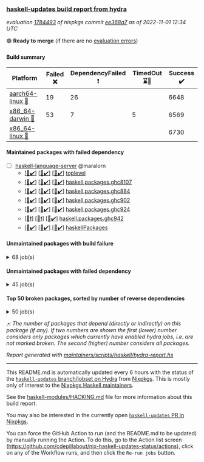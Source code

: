 ### [haskell-updates build report from hydra](https://hydra.nixos.org/jobset/nixpkgs/haskell-updates)
*evaluation [1784493](https://hydra.nixos.org/eval/1784493) of nixpkgs commit [ee368a7](https://github.com/NixOS/nixpkgs/commits/ee368a73b6b87d889d10b9c7b74c94946672c0c4) as of 2022-11-01 12:34 UTC*

:green_circle: **Ready to merge** (if there are no [evaluation errors](https://hydra.nixos.org/jobset/nixpkgs/haskell-updates))

#### Build summary

 | Platform | Failed :x: | DependencyFailed :heavy_exclamation_mark: | TimedOut :hourglass::no_entry_sign: | Success :heavy_check_mark: | 
 | --- | --- | --- | --- | --- | 
 | [aarch64-linux :iphone:](https://hydra.nixos.org/eval/1784493?filter=.aarch64-linux) | 19 | 26 |  | 6648 | 
 | [x86_64-darwin :apple:](https://hydra.nixos.org/eval/1784493?filter=.x86_64-darwin) | 53 | 7 | 5 | 6569 | 
 | [x86_64-linux :penguin:](https://hydra.nixos.org/eval/1784493?filter=.x86_64-linux) |  |  |  | 6730 | 
#### Maintained packages with failed dependency
- [ ] [haskell-language-server](https://hydra.nixos.org/eval/1784493?filter=haskell-language-server) @maralorn
  - [[:iphone::heavy_check_mark:]](https://hydra.nixos.org/build/196693552) [[:apple::heavy_check_mark:]](https://hydra.nixos.org/build/196693540) [[:penguin::heavy_check_mark:]](https://hydra.nixos.org/build/196693507) [toplevel](https://hydra.nixos.org/eval/1784493?filter=haskell-language-server)
  - [[:iphone::heavy_check_mark:]](https://hydra.nixos.org/build/196693470) [[:apple::heavy_check_mark:]](https://hydra.nixos.org/build/196693524) [[:penguin::heavy_check_mark:]](https://hydra.nixos.org/build/196693537) [haskell.packages.ghc8107](https://hydra.nixos.org/eval/1784493?filter=haskell.packages.ghc8107.haskell-language-server)
  - [[:iphone::heavy_check_mark:]](https://hydra.nixos.org/build/196693495) [[:apple::heavy_check_mark:]](https://hydra.nixos.org/build/196693564) [[:penguin::heavy_check_mark:]](https://hydra.nixos.org/build/196693584) [haskell.packages.ghc884](https://hydra.nixos.org/eval/1784493?filter=haskell.packages.ghc884.haskell-language-server)
  - [[:iphone::heavy_check_mark:]](https://hydra.nixos.org/build/196693516) [[:apple::heavy_check_mark:]](https://hydra.nixos.org/build/196693597) [[:penguin::heavy_check_mark:]](https://hydra.nixos.org/build/196693491) [haskell.packages.ghc902](https://hydra.nixos.org/eval/1784493?filter=haskell.packages.ghc902.haskell-language-server)
  - [[:iphone::heavy_check_mark:]](https://hydra.nixos.org/build/196693500) [[:apple::heavy_check_mark:]](https://hydra.nixos.org/build/196693482) [[:penguin::heavy_check_mark:]](https://hydra.nixos.org/build/196693503) [haskell.packages.ghc924](https://hydra.nixos.org/eval/1784493?filter=haskell.packages.ghc924.haskell-language-server)
  - [[:iphone::heavy_exclamation_mark:]](https://hydra.nixos.org/build/196693656) [[:apple::heavy_exclamation_mark:]](https://hydra.nixos.org/build/196693657) [[:penguin::heavy_check_mark:]](https://hydra.nixos.org/build/196693655) [haskell.packages.ghc942](https://hydra.nixos.org/eval/1784493?filter=haskell.packages.ghc942.haskell-language-server)
  - [[:iphone::heavy_check_mark:]](https://hydra.nixos.org/build/196693588) [[:apple::heavy_check_mark:]](https://hydra.nixos.org/build/196693536) [[:penguin::heavy_check_mark:]](https://hydra.nixos.org/build/196693582) [haskellPackages](https://hydra.nixos.org/eval/1784493?filter=haskellPackages.haskell-language-server)
#### Unmaintained packages with build failure
<details><summary>68 job(s) </summary>

- [ ] [[:iphone::x:]](https://hydra.nixos.org/build/196419181) [[:apple::heavy_check_mark:]](https://hydra.nixos.org/build/196410503) [[:penguin::heavy_check_mark:]](https://hydra.nixos.org/build/196413801) [haskellPackages.OrderedBits](https://hydra.nixos.org/eval/1784493?filter=haskellPackages.OrderedBits)  :arrow_heading_up: 5 | 36
- [ ] [[:iphone::x:]](https://hydra.nixos.org/build/196410164) [[:apple::heavy_check_mark:]](https://hydra.nixos.org/build/196411832) [[:penguin::heavy_check_mark:]](https://hydra.nixos.org/build/196412240) [haskellPackages.hw-json-simd](https://hydra.nixos.org/eval/1784493?filter=haskellPackages.hw-json-simd)  :arrow_heading_up: 4 | 8
- [ ] [[:iphone::x:]](https://hydra.nixos.org/build/196404666) [[:apple::heavy_check_mark:]](https://hydra.nixos.org/build/196419446) [[:penguin::heavy_check_mark:]](https://hydra.nixos.org/build/196404874) [haskellPackages.hw-simd](https://hydra.nixos.org/eval/1784493?filter=haskellPackages.hw-simd)  :arrow_heading_up: 4 | 8
- [ ] [[:iphone::x:]](https://hydra.nixos.org/build/196416598) [[:apple::heavy_check_mark:]](https://hydra.nixos.org/build/196421182) [[:penguin::heavy_check_mark:]](https://hydra.nixos.org/build/196423117) [haskellPackages.long-double](https://hydra.nixos.org/eval/1784493?filter=haskellPackages.long-double)  :arrow_heading_up: 2 | 2
- [ ] [[:iphone::x:]](https://hydra.nixos.org/build/196410842) [[:apple::x:]](https://hydra.nixos.org/build/196409180) [[:penguin::heavy_check_mark:]](https://hydra.nixos.org/build/196421434) [haskellPackages.quic](https://hydra.nixos.org/eval/1784493?filter=haskellPackages.quic)  :arrow_heading_up: 2 | 2
- [ ] [[:iphone::x:]](https://hydra.nixos.org/build/196406329) [[:apple::heavy_check_mark:]](https://hydra.nixos.org/build/196406423) [[:penguin::heavy_check_mark:]](https://hydra.nixos.org/build/196424340) [haskellPackages.freetype2](https://hydra.nixos.org/eval/1784493?filter=haskellPackages.freetype2)  :arrow_heading_up: 1 | 8
- [ ] [[:iphone::x:]](https://hydra.nixos.org/build/196419959) [[:apple::x:]](https://hydra.nixos.org/build/196405842) [[:penguin::heavy_check_mark:]](https://hydra.nixos.org/build/196420157) [haskellPackages.easytensor](https://hydra.nixos.org/eval/1784493?filter=haskellPackages.easytensor)  :arrow_heading_up: 1 | 1
- [ ] [[:iphone::heavy_check_mark:]](https://hydra.nixos.org/build/196686695) [[:apple::x:]](https://hydra.nixos.org/build/196688247) [[:penguin::heavy_check_mark:]](https://hydra.nixos.org/build/196687025) [haskellPackages.gi-gdkx11](https://hydra.nixos.org/eval/1784493?filter=haskellPackages.gi-gdkx11)  :arrow_heading_up: 1 | 1
- [ ] [[:iphone::x:]](https://hydra.nixos.org/build/196407823) [[:apple::heavy_check_mark:]](https://hydra.nixos.org/build/196413034) [[:penguin::heavy_check_mark:]](https://hydra.nixos.org/build/196419521) [haskellPackages.nlopt-haskell](https://hydra.nixos.org/eval/1784493?filter=haskellPackages.nlopt-haskell)  :arrow_heading_up: 1 | 1
- [ ] [[:iphone::heavy_check_mark:]](https://hydra.nixos.org/build/196420233) [[:apple::x:]](https://hydra.nixos.org/build/196423388) [[:penguin::heavy_check_mark:]](https://hydra.nixos.org/build/196423721) [haskellPackages.openal-ffi](https://hydra.nixos.org/eval/1784493?filter=haskellPackages.openal-ffi)  :arrow_heading_up: 1 | 1
- [ ] [[:iphone::x:]](https://hydra.nixos.org/build/196423680) [[:apple::x:]](https://hydra.nixos.org/build/196422816) [[:penguin::heavy_check_mark:]](https://hydra.nixos.org/build/196421172) [haskellPackages.swisstable](https://hydra.nixos.org/eval/1784493?filter=haskellPackages.swisstable)  :arrow_heading_up: 1 | 1
- [ ] [[:iphone::x:]](https://hydra.nixos.org/build/196405687) [[:apple::heavy_check_mark:]](https://hydra.nixos.org/build/196408197) [[:penguin::heavy_check_mark:]](https://hydra.nixos.org/build/196422914) [haskellPackages.unicode-properties](https://hydra.nixos.org/eval/1784493?filter=haskellPackages.unicode-properties)  :arrow_heading_up: 1 | 1
- [ ] [[:iphone::x:]](https://hydra.nixos.org/build/196414378) [[:apple::heavy_check_mark:]](https://hydra.nixos.org/build/196413912) [[:penguin::heavy_check_mark:]](https://hydra.nixos.org/build/196410936) [haskellPackages.flatparse](https://hydra.nixos.org/eval/1784493?filter=haskellPackages.flatparse)  :arrow_heading_up: 0 | 17
- [ ] [[:iphone::heavy_check_mark:]](https://hydra.nixos.org/build/196687311) [[:apple::x:]](https://hydra.nixos.org/build/196687243) [[:penguin::heavy_check_mark:]](https://hydra.nixos.org/build/196685401) [haskellPackages.PyF](https://hydra.nixos.org/eval/1784493?filter=haskellPackages.PyF)  :arrow_heading_up: 0 | 4
- [ ] [[:iphone::heavy_check_mark:]](https://hydra.nixos.org/build/196404311) [[:apple::x:]](https://hydra.nixos.org/build/196404661) [[:penguin::heavy_check_mark:]](https://hydra.nixos.org/build/196404870) [haskellPackages.hmidi](https://hydra.nixos.org/eval/1784493?filter=haskellPackages.hmidi)  :arrow_heading_up: 0 | 4
- [ ] [[:iphone::heavy_check_mark:]](https://hydra.nixos.org/build/196686032) [[:apple::x:]](https://hydra.nixos.org/build/196686725) [[:penguin::heavy_check_mark:]](https://hydra.nixos.org/build/196685552) [haskellPackages.json-rpc](https://hydra.nixos.org/eval/1784493?filter=haskellPackages.json-rpc)  :arrow_heading_up: 0 | 2
- [ ] [[:iphone::heavy_check_mark:]](https://hydra.nixos.org/build/196414516) [[:apple::x:]](https://hydra.nixos.org/build/196405282) [[:penguin::heavy_check_mark:]](https://hydra.nixos.org/build/196409937) [haskellPackages.posix-socket](https://hydra.nixos.org/eval/1784493?filter=haskellPackages.posix-socket)  :arrow_heading_up: 0 | 2
- [ ] [[:iphone::heavy_check_mark:]](https://hydra.nixos.org/build/196420329) [[:apple::x:]](https://hydra.nixos.org/build/196420237) [[:penguin::heavy_check_mark:]](https://hydra.nixos.org/build/196415426) [haskellPackages.hamid](https://hydra.nixos.org/eval/1784493?filter=haskellPackages.hamid)  :arrow_heading_up: 0 | 1
- [ ] [[:iphone::heavy_check_mark:]](https://hydra.nixos.org/build/196421142) [[:apple::x:]](https://hydra.nixos.org/build/196406128) [[:penguin::heavy_check_mark:]](https://hydra.nixos.org/build/196414969) [haskellPackages.hmatrix-morpheus](https://hydra.nixos.org/eval/1784493?filter=haskellPackages.hmatrix-morpheus)  :arrow_heading_up: 0 | 1
- [ ] [[:iphone::heavy_check_mark:]](https://hydra.nixos.org/build/196414104) [[:apple::x:]](https://hydra.nixos.org/build/196419330) [[:penguin::heavy_check_mark:]](https://hydra.nixos.org/build/196405530) [haskellPackages.huckleberry](https://hydra.nixos.org/eval/1784493?filter=haskellPackages.huckleberry)  :arrow_heading_up: 0 | 1
- [ ] [[:iphone::heavy_check_mark:]](https://hydra.nixos.org/build/196404810) [[:apple::x:]](https://hydra.nixos.org/build/196411527) [[:penguin::heavy_check_mark:]](https://hydra.nixos.org/build/196417910) [haskellPackages.om-time](https://hydra.nixos.org/eval/1784493?filter=haskellPackages.om-time)  :arrow_heading_up: 0 | 1
- [ ] [[:iphone::x:]](https://hydra.nixos.org/build/196409957) [[:apple::heavy_check_mark:]](https://hydra.nixos.org/build/196410800) [[:penguin::heavy_check_mark:]](https://hydra.nixos.org/build/196406050) [haskellPackages.picosat](https://hydra.nixos.org/eval/1784493?filter=haskellPackages.picosat)  :arrow_heading_up: 0 | 1
- [ ] [[:iphone::heavy_check_mark:]](https://hydra.nixos.org/build/196422932) [[:apple::x:]](https://hydra.nixos.org/build/196417135) [[:penguin::heavy_check_mark:]](https://hydra.nixos.org/build/196404538) [haskellPackages.select](https://hydra.nixos.org/eval/1784493?filter=haskellPackages.select)  :arrow_heading_up: 0 | 1
- [ ] [[:iphone::heavy_check_mark:]](https://hydra.nixos.org/build/196422763) [[:apple::x:]](https://hydra.nixos.org/build/196404284) [[:penguin::heavy_check_mark:]](https://hydra.nixos.org/build/196421351) [haskellPackages.sysinfo](https://hydra.nixos.org/eval/1784493?filter=haskellPackages.sysinfo)  :arrow_heading_up: 0 | 1
- [ ] [[:iphone::heavy_check_mark:]](https://hydra.nixos.org/build/196405836) [[:apple::x:]](https://hydra.nixos.org/build/196404298) [[:penguin::heavy_check_mark:]](https://hydra.nixos.org/build/196407756) [haskellPackages.FractalArt](https://hydra.nixos.org/eval/1784493?filter=haskellPackages.FractalArt) 
- [ ] [[:iphone::x:]](https://hydra.nixos.org/build/196405484) [[:apple::heavy_check_mark:]](https://hydra.nixos.org/build/196407541) [[:penguin::heavy_check_mark:]](https://hydra.nixos.org/build/196409984) [haskellPackages.HsASA](https://hydra.nixos.org/eval/1784493?filter=haskellPackages.HsASA) 
- [ ] [[:iphone::heavy_check_mark:]](https://hydra.nixos.org/build/196414727) [[:apple::x:]](https://hydra.nixos.org/build/196417614) [[:penguin::heavy_check_mark:]](https://hydra.nixos.org/build/196422839) [haskellPackages.chiphunk](https://hydra.nixos.org/eval/1784493?filter=haskellPackages.chiphunk) 
- [ ] [[:iphone::x:]](https://hydra.nixos.org/build/196414618) [[:apple::heavy_check_mark:]](https://hydra.nixos.org/build/196407281) [[:penguin::heavy_check_mark:]](https://hydra.nixos.org/build/196410128) [haskellPackages.comfort-fftw](https://hydra.nixos.org/eval/1784493?filter=haskellPackages.comfort-fftw) 
- [ ] [[:iphone::heavy_check_mark:]](https://hydra.nixos.org/build/196409095) [[:apple::x:]](https://hydra.nixos.org/build/196423293) [[:penguin::heavy_check_mark:]](https://hydra.nixos.org/build/196406379) [haskellPackages.diskhash](https://hydra.nixos.org/eval/1784493?filter=haskellPackages.diskhash) 
- [ ] [[:iphone::heavy_check_mark:]](https://hydra.nixos.org/build/196415955) [[:apple::x:]](https://hydra.nixos.org/build/196422834) [[:penguin::heavy_check_mark:]](https://hydra.nixos.org/build/196417145) [haskellPackages.epub-tools](https://hydra.nixos.org/eval/1784493?filter=haskellPackages.epub-tools) 
- [ ] [[:iphone::heavy_check_mark:]](https://hydra.nixos.org/build/196406840) [[:apple::x:]](https://hydra.nixos.org/build/196412815) [[:penguin::heavy_check_mark:]](https://hydra.nixos.org/build/196420983) [haskellPackages.fudgets](https://hydra.nixos.org/eval/1784493?filter=haskellPackages.fudgets) 
- [ ] [[:iphone::heavy_check_mark:]](https://hydra.nixos.org/build/196413136) [[:apple::x:]](https://hydra.nixos.org/build/196411255) [[:penguin::heavy_check_mark:]](https://hydra.nixos.org/build/196421945) [haskellPackages.gerrit](https://hydra.nixos.org/eval/1784493?filter=haskellPackages.gerrit) 
- [ ] [[:iphone::heavy_check_mark:]](https://hydra.nixos.org/build/196423355) [[:apple::x:]](https://hydra.nixos.org/build/196421561) [[:penguin::heavy_check_mark:]](https://hydra.nixos.org/build/196422326) [haskellPackages.ghc-gc-hook](https://hydra.nixos.org/eval/1784493?filter=haskellPackages.ghc-gc-hook) 
- [ ] [[:apple::x:]](https://hydra.nixos.org/build/196686326) [haskellPackages.gi-gtkosxapplication](https://hydra.nixos.org/eval/1784493?filter=haskellPackages.gi-gtkosxapplication) 
- [ ] [[:iphone::x:]](https://hydra.nixos.org/build/196411975) [[:penguin::heavy_check_mark:]](https://hydra.nixos.org/build/196415100) [haskellPackages.gnome-keyring](https://hydra.nixos.org/eval/1784493?filter=haskellPackages.gnome-keyring) 
- [ ] [[:apple::x:]](https://hydra.nixos.org/build/196411014) [haskellPackages.gtk-mac-integration](https://hydra.nixos.org/eval/1784493?filter=haskellPackages.gtk-mac-integration) 
- [ ] [[:iphone::heavy_check_mark:]](https://hydra.nixos.org/build/196406571) [[:apple::x:]](https://hydra.nixos.org/build/196419762) [[:penguin::heavy_check_mark:]](https://hydra.nixos.org/build/196423902) [haskellPackages.gtk-traymanager](https://hydra.nixos.org/eval/1784493?filter=haskellPackages.gtk-traymanager) 
- [ ] [[:apple::x:]](https://hydra.nixos.org/build/196422848) [haskellPackages.gtk3-mac-integration](https://hydra.nixos.org/eval/1784493?filter=haskellPackages.gtk3-mac-integration) 
- [ ] [[:iphone::heavy_check_mark:]](https://hydra.nixos.org/build/196423052) [[:apple::x:]](https://hydra.nixos.org/build/196414907) [[:penguin::heavy_check_mark:]](https://hydra.nixos.org/build/196416429) [haskellPackages.hid](https://hydra.nixos.org/eval/1784493?filter=haskellPackages.hid) 
- [ ] [[:iphone::heavy_check_mark:]](https://hydra.nixos.org/build/196687955) [[:apple::x:]](https://hydra.nixos.org/build/196687231) [[:penguin::heavy_check_mark:]](https://hydra.nixos.org/build/196687238) [haskellPackages.highlight](https://hydra.nixos.org/eval/1784493?filter=haskellPackages.highlight) 
- [ ] [[:iphone::heavy_check_mark:]](https://hydra.nixos.org/build/196419952) [[:apple::x:]](https://hydra.nixos.org/build/196408502) [[:penguin::heavy_check_mark:]](https://hydra.nixos.org/build/196404381) [haskellPackages.hsshellscript](https://hydra.nixos.org/eval/1784493?filter=haskellPackages.hsshellscript) 
- [ ] [[:iphone::heavy_check_mark:]](https://hydra.nixos.org/build/196409451) [[:apple::x:]](https://hydra.nixos.org/build/196424649) [[:penguin::heavy_check_mark:]](https://hydra.nixos.org/build/196418643) [haskellPackages.hssourceinfo](https://hydra.nixos.org/eval/1784493?filter=haskellPackages.hssourceinfo) 
- [ ] [[:iphone::heavy_check_mark:]](https://hydra.nixos.org/build/196424903) [[:apple::x:]](https://hydra.nixos.org/build/196424275) [[:penguin::heavy_check_mark:]](https://hydra.nixos.org/build/196409230) [haskellPackages.interprocess](https://hydra.nixos.org/eval/1784493?filter=haskellPackages.interprocess) 
- [ ] [[:iphone::heavy_check_mark:]](https://hydra.nixos.org/build/196408762) [[:apple::x:]](https://hydra.nixos.org/build/196421083) [[:penguin::heavy_check_mark:]](https://hydra.nixos.org/build/196406479) [haskellPackages.intricacy](https://hydra.nixos.org/eval/1784493?filter=haskellPackages.intricacy) 
- [ ] [[:iphone::heavy_check_mark:]](https://hydra.nixos.org/build/196417965) [[:apple::x:]](https://hydra.nixos.org/build/196409735) [[:penguin::heavy_check_mark:]](https://hydra.nixos.org/build/196422092) [haskellPackages.ipcvar](https://hydra.nixos.org/eval/1784493?filter=haskellPackages.ipcvar) 
- [ ] [[:iphone::x:]](https://hydra.nixos.org/build/196688019) [[:apple::heavy_check_mark:]](https://hydra.nixos.org/build/196685186) [[:penguin::heavy_check_mark:]](https://hydra.nixos.org/build/196687627) [haskellPackages.jammittools](https://hydra.nixos.org/eval/1784493?filter=haskellPackages.jammittools) 
- [ ] [[:apple::x:]](https://hydra.nixos.org/build/196406605) [haskellPackages.kqueue](https://hydra.nixos.org/eval/1784493?filter=haskellPackages.kqueue) 
- [ ] [[:iphone::heavy_check_mark:]](https://hydra.nixos.org/build/196423701) [[:apple::x:]](https://hydra.nixos.org/build/196418472) [[:penguin::heavy_check_mark:]](https://hydra.nixos.org/build/196424451) [haskellPackages.linux-framebuffer](https://hydra.nixos.org/eval/1784493?filter=haskellPackages.linux-framebuffer) 
- [ ] [[:iphone::heavy_check_mark:]](https://hydra.nixos.org/build/196686796) [[:apple::x:]](https://hydra.nixos.org/build/196687608) [[:penguin::heavy_check_mark:]](https://hydra.nixos.org/build/196686502) [haskellPackages.mediawiki2latex](https://hydra.nixos.org/eval/1784493?filter=haskellPackages.mediawiki2latex) 
- [ ] [[:iphone::heavy_check_mark:]](https://hydra.nixos.org/build/196419744) [[:apple::x:]](https://hydra.nixos.org/build/196413047) [[:penguin::heavy_check_mark:]](https://hydra.nixos.org/build/196412621) [haskellPackages.memfd](https://hydra.nixos.org/eval/1784493?filter=haskellPackages.memfd) 
- [ ] [[:iphone::heavy_check_mark:]](https://hydra.nixos.org/build/196421754) [[:apple::x:]](https://hydra.nixos.org/build/196409698) [[:penguin::heavy_check_mark:]](https://hydra.nixos.org/build/196411825) [haskellPackages.mercury-api](https://hydra.nixos.org/eval/1784493?filter=haskellPackages.mercury-api) 
- [ ] [[:iphone::heavy_check_mark:]](https://hydra.nixos.org/build/196938787) [[:apple::x:]](https://hydra.nixos.org/build/196938767) [[:penguin::heavy_check_mark:]](https://hydra.nixos.org/build/196938803) [haskellPackages.nix-serve-ng](https://hydra.nixos.org/eval/1784493?filter=haskellPackages.nix-serve-ng) 
- [ ] [[:iphone::heavy_check_mark:]](https://hydra.nixos.org/build/196687856) [[:apple::x:]](https://hydra.nixos.org/build/196961010) [[:penguin::heavy_check_mark:]](https://hydra.nixos.org/build/196687874) [haskellPackages.persistent-pagination](https://hydra.nixos.org/eval/1784493?filter=haskellPackages.persistent-pagination) 
- [ ] [[:iphone::heavy_check_mark:]](https://hydra.nixos.org/build/196418636) [[:apple::x:]](https://hydra.nixos.org/build/196414940) [[:penguin::heavy_check_mark:]](https://hydra.nixos.org/build/196405244) [haskellPackages.phatsort](https://hydra.nixos.org/eval/1784493?filter=haskellPackages.phatsort) 
- [ ] [[:iphone::heavy_check_mark:]](https://hydra.nixos.org/build/196420631) [[:apple::x:]](https://hydra.nixos.org/build/196412790) [[:penguin::heavy_check_mark:]](https://hydra.nixos.org/build/196413895) [haskellPackages.ping-wrapper](https://hydra.nixos.org/eval/1784493?filter=haskellPackages.ping-wrapper) 
- [ ] [[:iphone::heavy_check_mark:]](https://hydra.nixos.org/build/196411470) [[:apple::x:]](https://hydra.nixos.org/build/196411575) [[:penguin::heavy_check_mark:]](https://hydra.nixos.org/build/196423317) [haskellPackages.posix-timer](https://hydra.nixos.org/eval/1784493?filter=haskellPackages.posix-timer) 
- [ ] [[:iphone::heavy_check_mark:]](https://hydra.nixos.org/build/196415295) [[:apple::x:]](https://hydra.nixos.org/build/196418054) [[:penguin::heavy_check_mark:]](https://hydra.nixos.org/build/196415808) [haskellPackages.procex](https://hydra.nixos.org/eval/1784493?filter=haskellPackages.procex) 
- [ ] [[:iphone::heavy_check_mark:]](https://hydra.nixos.org/build/196424659) [[:apple::x:]](https://hydra.nixos.org/build/196412025) [[:penguin::heavy_check_mark:]](https://hydra.nixos.org/build/196421501) [haskellPackages.pthread](https://hydra.nixos.org/eval/1784493?filter=haskellPackages.pthread) 
- [ ] [[:iphone::x:]](https://hydra.nixos.org/build/196411469) [[:apple::heavy_check_mark:]](https://hydra.nixos.org/build/196420163) [[:penguin::heavy_check_mark:]](https://hydra.nixos.org/build/196407467) [haskellPackages.risc386](https://hydra.nixos.org/eval/1784493?filter=haskellPackages.risc386) 
- [ ] [[:iphone::heavy_check_mark:]](https://hydra.nixos.org/build/196419908) [[:apple::x:]](https://hydra.nixos.org/build/196413327) [[:penguin::heavy_check_mark:]](https://hydra.nixos.org/build/196409061) [haskellPackages.sfml-audio](https://hydra.nixos.org/eval/1784493?filter=haskellPackages.sfml-audio) 
- [ ] [[:iphone::heavy_check_mark:]](https://hydra.nixos.org/build/196412072) [[:apple::x:]](https://hydra.nixos.org/build/196415307) [[:penguin::heavy_check_mark:]](https://hydra.nixos.org/build/196410900) [haskellPackages.shared-memory](https://hydra.nixos.org/eval/1784493?filter=haskellPackages.shared-memory) 
- [ ] [[:iphone::x:]](https://hydra.nixos.org/build/196687527) [[:apple::x:]](https://hydra.nixos.org/build/196687600) [[:penguin::heavy_check_mark:]](https://hydra.nixos.org/build/196688145) [haskellPackages.slugify](https://hydra.nixos.org/eval/1784493?filter=haskellPackages.slugify) 
- [ ] [[:iphone::heavy_check_mark:]](https://hydra.nixos.org/build/196686098) [[:apple::x:]](https://hydra.nixos.org/build/196687593) [[:penguin::heavy_check_mark:]](https://hydra.nixos.org/build/196687122) [haskellPackages.tailfile-hinotify](https://hydra.nixos.org/eval/1784493?filter=haskellPackages.tailfile-hinotify) 
- [ ] [[:iphone::x:]](https://hydra.nixos.org/build/196413795) [[:apple::heavy_check_mark:]](https://hydra.nixos.org/build/196414695) [[:penguin::heavy_check_mark:]](https://hydra.nixos.org/build/196416632) [haskellPackages.wiringPi](https://hydra.nixos.org/eval/1784493?filter=haskellPackages.wiringPi) 
- [ ] [[:iphone::heavy_check_mark:]](https://hydra.nixos.org/build/196411339) [[:apple::x:]](https://hydra.nixos.org/build/196406099) [[:penguin::heavy_check_mark:]](https://hydra.nixos.org/build/196416612) [haskellPackages.xmonad-utils](https://hydra.nixos.org/eval/1784493?filter=haskellPackages.xmonad-utils) 
- [ ] [[:iphone::heavy_check_mark:]](https://hydra.nixos.org/build/196416033) [[:apple::x:]](https://hydra.nixos.org/build/196415892) [[:penguin::heavy_check_mark:]](https://hydra.nixos.org/build/196405200) [haskellPackages.yoga](https://hydra.nixos.org/eval/1784493?filter=haskellPackages.yoga) 
- [ ] [[:iphone::heavy_check_mark:]](https://hydra.nixos.org/build/196413019) [[:apple::x:]](https://hydra.nixos.org/build/196410691) [[:penguin::heavy_check_mark:]](https://hydra.nixos.org/build/196414757) [haskellPackages.zot](https://hydra.nixos.org/eval/1784493?filter=haskellPackages.zot) 
- [ ] [[:iphone::heavy_check_mark:]](https://hydra.nixos.org/build/196423616) [[:apple::x:]](https://hydra.nixos.org/build/196419599) [[:penguin::heavy_check_mark:]](https://hydra.nixos.org/build/196404486) [haskellPackages.zxcvbn-c](https://hydra.nixos.org/eval/1784493?filter=haskellPackages.zxcvbn-c) 
</details>

#### Unmaintained packages with failed dependency
<details><summary>45 job(s) </summary>

- [ ] [[:iphone::heavy_exclamation_mark:]](https://hydra.nixos.org/build/196687649) [[:apple::heavy_check_mark:]](https://hydra.nixos.org/build/196685173) [[:penguin::heavy_check_mark:]](https://hydra.nixos.org/build/196685198) [haskellPackages.PrimitiveArray](https://hydra.nixos.org/eval/1784493?filter=haskellPackages.PrimitiveArray)  :arrow_heading_up: 4 | 35
- [ ] [hpack](https://hydra.nixos.org/eval/1784493?filter=hpack)  :arrow_heading_up: 4 | 15
  - [[:iphone::heavy_check_mark:]](https://hydra.nixos.org/build/196687031) [[:apple::heavy_check_mark:]](https://hydra.nixos.org/build/196685598) [[:penguin::heavy_check_mark:]](https://hydra.nixos.org/build/196686337) [toplevel](https://hydra.nixos.org/eval/1784493?filter=hpack)
  - [[:iphone::heavy_check_mark:]](https://hydra.nixos.org/build/196687742) [[:apple::heavy_check_mark:]](https://hydra.nixos.org/build/196685959) [[:penguin::heavy_check_mark:]](https://hydra.nixos.org/build/196686006) [haskell.packages.ghc8107](https://hydra.nixos.org/eval/1784493?filter=haskell.packages.ghc8107.hpack)
  - [[:iphone::heavy_check_mark:]](https://hydra.nixos.org/build/196685623) [[:apple::heavy_check_mark:]](https://hydra.nixos.org/build/196685244) [[:penguin::heavy_check_mark:]](https://hydra.nixos.org/build/196686535) [haskell.packages.ghc884](https://hydra.nixos.org/eval/1784493?filter=haskell.packages.ghc884.hpack)
  - [[:iphone::heavy_check_mark:]](https://hydra.nixos.org/build/196687104) [[:apple::heavy_check_mark:]](https://hydra.nixos.org/build/196686293) [[:penguin::heavy_check_mark:]](https://hydra.nixos.org/build/196685302) [haskell.packages.ghc902](https://hydra.nixos.org/eval/1784493?filter=haskell.packages.ghc902.hpack)
  - [[:iphone::heavy_check_mark:]](https://hydra.nixos.org/build/196686642) [[:apple::heavy_check_mark:]](https://hydra.nixos.org/build/196685482) [[:penguin::heavy_check_mark:]](https://hydra.nixos.org/build/196688286) [haskell.packages.ghc924](https://hydra.nixos.org/eval/1784493?filter=haskell.packages.ghc924.hpack)
  - [[:iphone::heavy_exclamation_mark:]](https://hydra.nixos.org/build/196693558) [[:apple::heavy_check_mark:]](https://hydra.nixos.org/build/196693532) [[:penguin::heavy_check_mark:]](https://hydra.nixos.org/build/196693487) [haskell.packages.ghc942](https://hydra.nixos.org/eval/1784493?filter=haskell.packages.ghc942.hpack)
  - [[:iphone::heavy_check_mark:]](https://hydra.nixos.org/build/196685202) [[:apple::heavy_check_mark:]](https://hydra.nixos.org/build/196685883) [[:penguin::heavy_check_mark:]](https://hydra.nixos.org/build/196685352) [haskellPackages](https://hydra.nixos.org/eval/1784493?filter=haskellPackages.hpack)
- [ ] [[:iphone::heavy_exclamation_mark:]](https://hydra.nixos.org/build/196687203) [[:apple::heavy_check_mark:]](https://hydra.nixos.org/build/196685594) [[:penguin::heavy_check_mark:]](https://hydra.nixos.org/build/196685778) [haskellPackages.BiobaseTypes](https://hydra.nixos.org/eval/1784493?filter=haskellPackages.BiobaseTypes)  :arrow_heading_up: 3 | 21
- [ ] [[:iphone::heavy_exclamation_mark:]](https://hydra.nixos.org/build/196420190) [[:apple::heavy_check_mark:]](https://hydra.nixos.org/build/196416211) [[:penguin::heavy_check_mark:]](https://hydra.nixos.org/build/196418220) [haskellPackages.hw-json-standard-cursor](https://hydra.nixos.org/eval/1784493?filter=haskellPackages.hw-json-standard-cursor)  :arrow_heading_up: 2 | 6
- [ ] [[:iphone::heavy_exclamation_mark:]](https://hydra.nixos.org/build/196424186) [[:apple::heavy_check_mark:]](https://hydra.nixos.org/build/196414471) [[:penguin::heavy_check_mark:]](https://hydra.nixos.org/build/196417378) [haskellPackages.hw-json-simple-cursor](https://hydra.nixos.org/eval/1784493?filter=haskellPackages.hw-json-simple-cursor)  :arrow_heading_up: 2 | 4
- [ ] [[:iphone::heavy_exclamation_mark:]](https://hydra.nixos.org/build/196686082) [[:apple::heavy_check_mark:]](https://hydra.nixos.org/build/196686260) [[:penguin::heavy_check_mark:]](https://hydra.nixos.org/build/196688321) [haskellPackages.BiobaseENA](https://hydra.nixos.org/eval/1784493?filter=haskellPackages.BiobaseENA)  :arrow_heading_up: 1 | 18
- [ ] [hoogle](https://hydra.nixos.org/eval/1784493?filter=hoogle)  :arrow_heading_up: 1 | 3
  - [[:iphone::heavy_check_mark:]](https://hydra.nixos.org/build/196685312) [[:apple::heavy_check_mark:]](https://hydra.nixos.org/build/196686306) [[:penguin::heavy_check_mark:]](https://hydra.nixos.org/build/196686187) [haskell.packages.ghc8107](https://hydra.nixos.org/eval/1784493?filter=haskell.packages.ghc8107.hoogle)
  - [[:iphone::heavy_check_mark:]](https://hydra.nixos.org/build/196686360) [[:apple::heavy_check_mark:]](https://hydra.nixos.org/build/196687908) [[:penguin::heavy_check_mark:]](https://hydra.nixos.org/build/196688391) [haskell.packages.ghc884](https://hydra.nixos.org/eval/1784493?filter=haskell.packages.ghc884.hoogle)
  - [[:iphone::heavy_check_mark:]](https://hydra.nixos.org/build/196685935) [[:apple::heavy_check_mark:]](https://hydra.nixos.org/build/196687119) [[:penguin::heavy_check_mark:]](https://hydra.nixos.org/build/196686829) [haskell.packages.ghc902](https://hydra.nixos.org/eval/1784493?filter=haskell.packages.ghc902.hoogle)
  - [[:iphone::heavy_check_mark:]](https://hydra.nixos.org/build/196687484) [[:apple::heavy_check_mark:]](https://hydra.nixos.org/build/196687199) [[:penguin::heavy_check_mark:]](https://hydra.nixos.org/build/196688355) [haskell.packages.ghc924](https://hydra.nixos.org/eval/1784493?filter=haskell.packages.ghc924.hoogle)
  - [[:iphone::heavy_exclamation_mark:]](https://hydra.nixos.org/build/196693622) [[:apple::heavy_exclamation_mark:]](https://hydra.nixos.org/build/196693574) [[:penguin::heavy_check_mark:]](https://hydra.nixos.org/build/196693645) [haskell.packages.ghc942](https://hydra.nixos.org/eval/1784493?filter=haskell.packages.ghc942.hoogle)
  - [[:iphone::heavy_check_mark:]](https://hydra.nixos.org/build/196687833) [[:apple::heavy_check_mark:]](https://hydra.nixos.org/build/196685030) [[:penguin::heavy_check_mark:]](https://hydra.nixos.org/build/196685106) [haskellPackages](https://hydra.nixos.org/eval/1784493?filter=haskellPackages.hoogle)
- [ ] [[:iphone::heavy_exclamation_mark:]](https://hydra.nixos.org/build/196404383) [[:apple::heavy_check_mark:]](https://hydra.nixos.org/build/196414501) [[:penguin::heavy_check_mark:]](https://hydra.nixos.org/build/196419241) [haskellPackages.hw-json](https://hydra.nixos.org/eval/1784493?filter=haskellPackages.hw-json)  :arrow_heading_up: 1 | 3
- [ ] [[:iphone::heavy_exclamation_mark:]](https://hydra.nixos.org/build/196687040) [[:apple::heavy_exclamation_mark:]](https://hydra.nixos.org/build/196685007) [[:penguin::heavy_check_mark:]](https://hydra.nixos.org/build/196687564) [haskellPackages.http3](https://hydra.nixos.org/eval/1784493?filter=haskellPackages.http3)  :arrow_heading_up: 1 | 1
- [ ] [[:iphone::heavy_exclamation_mark:]](https://hydra.nixos.org/build/196685014) [[:apple::heavy_check_mark:]](https://hydra.nixos.org/build/196685146) [[:penguin::heavy_check_mark:]](https://hydra.nixos.org/build/196686628) [haskellPackages.BiobaseXNA](https://hydra.nixos.org/eval/1784493?filter=haskellPackages.BiobaseXNA)  :arrow_heading_up: 0 | 17
- [ ] [[:iphone::heavy_exclamation_mark:]](https://hydra.nixos.org/build/196686625) [[:apple::heavy_check_mark:]](https://hydra.nixos.org/build/196687622) [[:penguin::heavy_check_mark:]](https://hydra.nixos.org/build/196686645) [haskellPackages.BiobaseFasta](https://hydra.nixos.org/eval/1784493?filter=haskellPackages.BiobaseFasta)  :arrow_heading_up: 0 | 3
- [ ] [[:iphone::heavy_exclamation_mark:]](https://hydra.nixos.org/build/196415915) [[:apple::heavy_check_mark:]](https://hydra.nixos.org/build/196411921) [[:penguin::heavy_check_mark:]](https://hydra.nixos.org/build/196405221) [haskellPackages.hw-dsv](https://hydra.nixos.org/eval/1784493?filter=haskellPackages.hw-dsv)  :arrow_heading_up: 0 | 3
- [ ] [[:iphone::heavy_exclamation_mark:]](https://hydra.nixos.org/build/196424359) [[:apple::heavy_check_mark:]](https://hydra.nixos.org/build/196409394) [[:penguin::heavy_check_mark:]](https://hydra.nixos.org/build/196421150) [haskellPackages.hw-json-lens](https://hydra.nixos.org/eval/1784493?filter=haskellPackages.hw-json-lens)  :arrow_heading_up: 0 | 1
- [ ] [[:iphone::heavy_exclamation_mark:]](https://hydra.nixos.org/build/196406130) [[:apple::heavy_check_mark:]](https://hydra.nixos.org/build/196421167) [[:penguin::heavy_check_mark:]](https://hydra.nixos.org/build/196414487) [haskellPackages.align-audio](https://hydra.nixos.org/eval/1784493?filter=haskellPackages.align-audio) 
- [ ] [cabal2nix-unstable](https://hydra.nixos.org/eval/1784493?filter=cabal2nix-unstable) 
  - [[:iphone::heavy_check_mark:]](https://hydra.nixos.org/build/196938800) [[:apple::heavy_check_mark:]](https://hydra.nixos.org/build/196938828) [[:penguin::heavy_check_mark:]](https://hydra.nixos.org/build/196938751) [haskell.packages.ghc8107](https://hydra.nixos.org/eval/1784493?filter=haskell.packages.ghc8107.cabal2nix-unstable)
  - [[:iphone::heavy_check_mark:]](https://hydra.nixos.org/build/196938775) [[:apple::heavy_check_mark:]](https://hydra.nixos.org/build/196938821) [[:penguin::heavy_check_mark:]](https://hydra.nixos.org/build/196938788) [haskell.packages.ghc884](https://hydra.nixos.org/eval/1784493?filter=haskell.packages.ghc884.cabal2nix-unstable)
  - [[:iphone::heavy_check_mark:]](https://hydra.nixos.org/build/196938784) [[:apple::heavy_check_mark:]](https://hydra.nixos.org/build/196938810) [[:penguin::heavy_check_mark:]](https://hydra.nixos.org/build/196938779) [haskell.packages.ghc902](https://hydra.nixos.org/eval/1784493?filter=haskell.packages.ghc902.cabal2nix-unstable)
  - [[:iphone::heavy_check_mark:]](https://hydra.nixos.org/build/196938824) [[:apple::heavy_check_mark:]](https://hydra.nixos.org/build/196938771) [[:penguin::heavy_check_mark:]](https://hydra.nixos.org/build/196938829) [haskell.packages.ghc924](https://hydra.nixos.org/eval/1784493?filter=haskell.packages.ghc924.cabal2nix-unstable)
  - [[:iphone::heavy_exclamation_mark:]](https://hydra.nixos.org/build/196938783) [[:apple::heavy_check_mark:]](https://hydra.nixos.org/build/196938777) [[:penguin::heavy_check_mark:]](https://hydra.nixos.org/build/196938778) [haskell.packages.ghc942](https://hydra.nixos.org/eval/1784493?filter=haskell.packages.ghc942.cabal2nix-unstable)
  - [[:iphone::heavy_check_mark:]](https://hydra.nixos.org/build/196938794) [[:apple::heavy_check_mark:]](https://hydra.nixos.org/build/196938782) [[:penguin::heavy_check_mark:]](https://hydra.nixos.org/build/196938802) [haskellPackages](https://hydra.nixos.org/eval/1784493?filter=haskellPackages.cabal2nix-unstable)
- [ ] [[:iphone::heavy_exclamation_mark:]](https://hydra.nixos.org/build/196406227) [[:apple::heavy_exclamation_mark:]](https://hydra.nixos.org/build/196421655) [[:penguin::heavy_check_mark:]](https://hydra.nixos.org/build/196406293) [haskellPackages.easytensor-vulkan](https://hydra.nixos.org/eval/1784493?filter=haskellPackages.easytensor-vulkan) 
- [ ] [[:iphone::heavy_exclamation_mark:]](https://hydra.nixos.org/build/196422142) [[:apple::heavy_check_mark:]](https://hydra.nixos.org/build/196424131) [[:penguin::heavy_check_mark:]](https://hydra.nixos.org/build/196416860) [haskellPackages.harfbuzz-pure](https://hydra.nixos.org/eval/1784493?filter=haskellPackages.harfbuzz-pure) 
- [ ] [[:iphone::heavy_exclamation_mark:]](https://hydra.nixos.org/build/196411034) [[:apple::heavy_check_mark:]](https://hydra.nixos.org/build/196419255) [[:penguin::heavy_check_mark:]](https://hydra.nixos.org/build/196423954) [haskellPackages.hmatrix-nlopt](https://hydra.nixos.org/eval/1784493?filter=haskellPackages.hmatrix-nlopt) 
- [ ] [[:iphone::heavy_exclamation_mark:]](https://hydra.nixos.org/build/196421891) [[:apple::heavy_exclamation_mark:]](https://hydra.nixos.org/build/196411243) [[:penguin::heavy_check_mark:]](https://hydra.nixos.org/build/196414901) [haskellPackages.hs-swisstable-hashtables-class](https://hydra.nixos.org/eval/1784493?filter=haskellPackages.hs-swisstable-hashtables-class) 
- [ ] [[:iphone::heavy_exclamation_mark:]](https://hydra.nixos.org/build/196414958) [[:apple::heavy_check_mark:]](https://hydra.nixos.org/build/196418504) [[:penguin::heavy_check_mark:]](https://hydra.nixos.org/build/196405818) [haskellPackages.hw-simd-cli](https://hydra.nixos.org/eval/1784493?filter=haskellPackages.hw-simd-cli) 
- [ ] [[:iphone::heavy_exclamation_mark:]](https://hydra.nixos.org/build/196406939) [[:apple::heavy_check_mark:]](https://hydra.nixos.org/build/196422992) [[:penguin::heavy_check_mark:]](https://hydra.nixos.org/build/196422899) [haskellPackages.rounded](https://hydra.nixos.org/eval/1784493?filter=haskellPackages.rounded) 
- [ ] [[:iphone::heavy_exclamation_mark:]](https://hydra.nixos.org/build/196408895) [[:apple::heavy_check_mark:]](https://hydra.nixos.org/build/196405809) [[:penguin::heavy_check_mark:]](https://hydra.nixos.org/build/196411612) [haskellPackages.rounded-hw](https://hydra.nixos.org/eval/1784493?filter=haskellPackages.rounded-hw) 
- [ ] [[:iphone::heavy_exclamation_mark:]](https://hydra.nixos.org/build/196422097) [[:apple::heavy_check_mark:]](https://hydra.nixos.org/build/196424474) [[:penguin::heavy_check_mark:]](https://hydra.nixos.org/build/196413853) [haskellPackages.sound-collage](https://hydra.nixos.org/eval/1784493?filter=haskellPackages.sound-collage) 
- [ ] [[:iphone::heavy_exclamation_mark:]](https://hydra.nixos.org/build/196423771) [[:apple::heavy_check_mark:]](https://hydra.nixos.org/build/196420975) [[:penguin::heavy_check_mark:]](https://hydra.nixos.org/build/196420852) [haskellPackages.unicode-names](https://hydra.nixos.org/eval/1784493?filter=haskellPackages.unicode-names) 
- [ ] [[:iphone::heavy_exclamation_mark:]](https://hydra.nixos.org/build/196685284) [[:apple::heavy_exclamation_mark:]](https://hydra.nixos.org/build/196685716) [[:penguin::heavy_check_mark:]](https://hydra.nixos.org/build/196686417) [haskellPackages.warp-quic](https://hydra.nixos.org/eval/1784493?filter=haskellPackages.warp-quic) 
- [ ] [[:iphone::heavy_check_mark:]](https://hydra.nixos.org/build/196417124) [[:apple::heavy_exclamation_mark:]](https://hydra.nixos.org/build/196419615) [[:penguin::heavy_check_mark:]](https://hydra.nixos.org/build/196410102) [haskellPackages.xbattbar](https://hydra.nixos.org/eval/1784493?filter=haskellPackages.xbattbar) 
</details>

#### Top 50 broken packages, sorted by number of reverse dependencies
<details><summary>50 job(s) </summary>

[amazonka-core](https://packdeps.haskellers.com/reverse/amazonka-core) :arrow_heading_up: 185  
[gogol-core](https://packdeps.haskellers.com/reverse/gogol-core) :arrow_heading_up: 184  
[haskell98](https://packdeps.haskellers.com/reverse/haskell98) :arrow_heading_up: 153  
[enumerator](https://packdeps.haskellers.com/reverse/enumerator) :arrow_heading_up: 56  
[util](https://packdeps.haskellers.com/reverse/util) :arrow_heading_up: 49  
[derive](https://packdeps.haskellers.com/reverse/derive) :arrow_heading_up: 48  
[amazonka](https://packdeps.haskellers.com/reverse/amazonka) :arrow_heading_up: 43  
[accelerate](https://packdeps.haskellers.com/reverse/accelerate) :arrow_heading_up: 42  
[parseargs](https://packdeps.haskellers.com/reverse/parseargs) :arrow_heading_up: 42  
[MonadCatchIO-transformers](https://packdeps.haskellers.com/reverse/MonadCatchIO-transformers) :arrow_heading_up: 41  
[data-lens](https://packdeps.haskellers.com/reverse/data-lens) :arrow_heading_up: 33  
[rank1dynamic](https://packdeps.haskellers.com/reverse/rank1dynamic) :arrow_heading_up: 33  
[distributed-static](https://packdeps.haskellers.com/reverse/distributed-static) :arrow_heading_up: 31  
[language-ecmascript](https://packdeps.haskellers.com/reverse/language-ecmascript) :arrow_heading_up: 31  
[distributed-process](https://packdeps.haskellers.com/reverse/distributed-process) :arrow_heading_up: 30  
[iteratee](https://packdeps.haskellers.com/reverse/iteratee) :arrow_heading_up: 29  
[jmacro](https://packdeps.haskellers.com/reverse/jmacro) :arrow_heading_up: 29  
[mmsyn3](https://packdeps.haskellers.com/reverse/mmsyn3) :arrow_heading_up: 28  
[autodocodec-yaml](https://packdeps.haskellers.com/reverse/autodocodec-yaml) :arrow_heading_up: 27  
[crypto-numbers](https://packdeps.haskellers.com/reverse/crypto-numbers) :arrow_heading_up: 25  
[either-unwrap](https://packdeps.haskellers.com/reverse/either-unwrap) :arrow_heading_up: 25  
[sydtest](https://packdeps.haskellers.com/reverse/sydtest) :arrow_heading_up: 24  
[crypto-pubkey](https://packdeps.haskellers.com/reverse/crypto-pubkey) :arrow_heading_up: 22  
[haskelldb](https://packdeps.haskellers.com/reverse/haskelldb) :arrow_heading_up: 22  
[wxdirect](https://packdeps.haskellers.com/reverse/wxdirect) :arrow_heading_up: 22  
[alg](https://packdeps.haskellers.com/reverse/alg) :arrow_heading_up: 21  
[amazonka-s3](https://packdeps.haskellers.com/reverse/amazonka-s3) :arrow_heading_up: 21  
[mmsyn2](https://packdeps.haskellers.com/reverse/mmsyn2) :arrow_heading_up: 21  
[wxc](https://packdeps.haskellers.com/reverse/wxc) :arrow_heading_up: 21  
[biocore](https://packdeps.haskellers.com/reverse/biocore) :arrow_heading_up: 20  
[wxcore](https://packdeps.haskellers.com/reverse/wxcore) :arrow_heading_up: 20  
[attoparsec-enumerator](https://packdeps.haskellers.com/reverse/attoparsec-enumerator) :arrow_heading_up: 19  
[bytestring-show](https://packdeps.haskellers.com/reverse/bytestring-show) :arrow_heading_up: 19  
[fay](https://packdeps.haskellers.com/reverse/fay) :arrow_heading_up: 19  
[wx](https://packdeps.haskellers.com/reverse/wx) :arrow_heading_up: 19  
[asn1-data](https://packdeps.haskellers.com/reverse/asn1-data) :arrow_heading_up: 18  
[dbus-core](https://packdeps.haskellers.com/reverse/dbus-core) :arrow_heading_up: 18  
[gtksourceview2](https://packdeps.haskellers.com/reverse/gtksourceview2) :arrow_heading_up: 18  
[ukrainian-phonetics-basic](https://packdeps.haskellers.com/reverse/ukrainian-phonetics-basic) :arrow_heading_up: 18  
[HGamer3D-Data](https://packdeps.haskellers.com/reverse/HGamer3D-Data) :arrow_heading_up: 17  
[certificate](https://packdeps.haskellers.com/reverse/certificate) :arrow_heading_up: 17  
[dbus-client](https://packdeps.haskellers.com/reverse/dbus-client) :arrow_heading_up: 17  
[gconf](https://packdeps.haskellers.com/reverse/gconf) :arrow_heading_up: 17  
[gtk-serialized-event](https://packdeps.haskellers.com/reverse/gtk-serialized-event) :arrow_heading_up: 17  
[cuda](https://packdeps.haskellers.com/reverse/cuda) :arrow_heading_up: 16  
[happstack-jmacro](https://packdeps.haskellers.com/reverse/happstack-jmacro) :arrow_heading_up: 16  
[manatee-core](https://packdeps.haskellers.com/reverse/manatee-core) :arrow_heading_up: 16  
[monads-fd](https://packdeps.haskellers.com/reverse/monads-fd) :arrow_heading_up: 16  
[tls-extra](https://packdeps.haskellers.com/reverse/tls-extra) :arrow_heading_up: 16  
[ADPfusion](https://packdeps.haskellers.com/reverse/ADPfusion) :arrow_heading_up: 15  
</details>


*:arrow_heading_up:: The number of packages that depend (directly or indirectly) on this package (if any). If two numbers are shown the first (lower) number considers only packages which currently have enabled hydra jobs, i.e. are not marked broken. The second (higher) number considers all packages.*

*Report generated with [maintainers/scripts/haskell/hydra-report.hs](https://github.com/NixOS/nixpkgs/blob/haskell-updates/maintainers/scripts/haskell/hydra-report.sh)*


----------------------------------------------------------------------

This README.md is automatically updated every 6 hours with the status of the
[`haskell-updates` branch/jobset on Hydra](https://hydra.nixos.org/jobset/nixpkgs/haskell-updates)
from [Nixpkgs](https://github.com/NixOS/nixpkgs).  This is mostly only of
interest to the [Nixpkgs Haskell maintainers](https://github.com/orgs/NixOS/teams/haskell).

See the
[haskell-modules/HACKING.md](https://github.com/NixOS/nixpkgs/blob/haskell-updates/pkgs/development/haskell-modules/HACKING.md)
file for more information about this build report.

You may also be interested in the currently open
[`haskell-updates` PR in Nixpkgs](https://github.com/nixos/nixpkgs/pulls?q=is%3Apr+is%3Aopen+head%3Ahaskell-updates).

You can force the GitHub Action to run (and the README.md to be updated) by
manually running the Action.  To do this, go to the Action list screen
(https://github.com/cdepillabout/nix-haskell-updates-status/actions),
click on any of the Workflow runs, and then click the `Re-run jobs` button.
